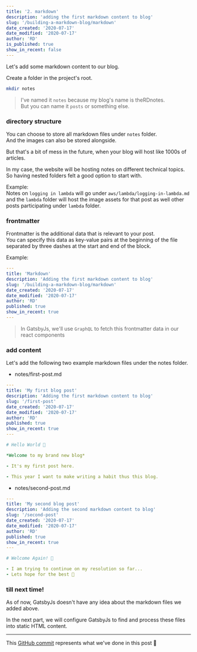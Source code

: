 ```yaml
---
title: '2. markdown'
description: 'adding the first markdown content to blog'
slug: '/building-a-markdown-blog/markdown'
date_created: '2020-07-17'
date_modified: '2020-07-17'
author: 'RD'
is_published: true
show_in_recent: false
---
```


Let's add some markdown content to our blog.  

Create a folder in the project's root.  

```bash
mkdir notes
```
> I've named it `notes` because my blog's name is theRDnotes.  
> But you can name it `posts` or something else.  

### directory structure

You can choose to store all markdown files under `notes` folder.  
And the images can also be stored alongside.  

But that's a bit of mess in the future, when your blog will host like 1000s of articles.  

In my case, the website will be hosting notes on different technical topics.  
So having nested folders felt a good option to start with.  

Example:  
Notes on `logging in lambda`  will go under `aws/lambda/logging-in-lambda.md`  
and the `lambda` folder will host the image assets for that post as well other posts participating under `lambda` folder.

### frontmatter

Frontmatter is the additional data that is relevant to your post.  
You can specify this data as key-value pairs at the beginning of the file separated by three dashes at the start and end of the block.

Example:
```yaml
---
title: 'Markdown'
description: 'Adding the first markdown content to blog'
slug: '/building-a-markdown-blog/markdown'
date_created: '2020-07-17'
date_modified: '2020-07-17'
author: 'RD'
published: true
show_in_recent: true
---
```

> In GatsbyJs, we'll use `GraphQL` to fetch this frontmatter data in our react components

### add content

Let's add the following two example markdown files under the notes folder.  

- notes/first-post.md

```yaml
---
title: 'My first blog post'
description: 'Adding the first markdown content to blog'
slug: '/first-post'
date_created: '2020-07-17'
date_modified: '2020-07-17'
author: 'RD'
published: true
show_in_recent: true
---

# Hello World 👋

*Welcome to my brand new blog*

- It's my first post here.

- This year I want to make writing a habit thus this blog.
```

- notes/second-post.md

```yaml
---
title: 'My second blog post'
description: 'Adding the second markdown content to blog'
slug: '/second-post'
date_created: '2020-07-17'
date_modified: '2020-07-17'
author: 'RD'
published: true
show_in_recent: true
---

# Welcome Again! 👋

- I am trying to continue on my resolution so far...  
- Lets hope for the best 🤞  
```

### till next time!  

As of now, GatsbyJs doesn't have any idea about the markdown files we added above.  

In the next part, we will configure GatsbyJs to find and process these files into static HTML content.  

---
This [GitHub commit](https://github.com/raevilman/the-rd-notes/commit/c78c51c213d53b2cd97b87ff2bc9c3e9b87b7a4b) represents what we've done in this post 🤩
